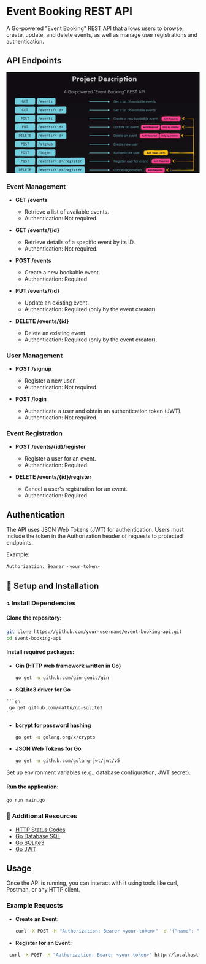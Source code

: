 # Event Booking REST API

A Go-powered "Event Booking" REST API that allows users to browse, create, update, and delete events, as well as manage user registrations and authentication.

## API Endpoints
![alt text](./restapi.png)
### Event Management


- **GET /events**
  - Retrieve a list of available events.
  - Authentication: Not required.

- **GET /events/{id}**
  - Retrieve details of a specific event by its ID.
  - Authentication: Not required.

- **POST /events**
  - Create a new bookable event.
  - Authentication: Required.

- **PUT /events/{id}**
  - Update an existing event.
  - Authentication: Required (only by the event creator).

- **DELETE /events/{id}**
  - Delete an existing event.
  - Authentication: Required (only by the event creator).

### User Management

- **POST /signup**
  - Register a new user.
  - Authentication: Not required.

- **POST /login**
  - Authenticate a user and obtain an authentication token (JWT).
  - Authentication: Not required.

### Event Registration

- **POST /events/{id}/register**
  - Register a user for an event.
  - Authentication: Required.

- **DELETE /events/{id}/register**
  - Cancel a user's registration for an event.
  - Authentication: Required.



## Authentication

The API uses JSON Web Tokens (JWT) for authentication. Users must include the token in the Authorization header of requests to protected endpoints.

Example:
```sh
Authorization: Bearer <your-token>
```

## 🚀 Setup and Installation

### :arrow_heading_down: Install Dependencies

#### Clone the repository:
   
   ```sh
   git clone https://github.com/your-username/event-booking-api.git
   cd event-booking-api
  ```

#### Install required packages:

  - **Gin (HTTP web framework written in Go)**
     ```sh
     go get -u github.com/gin-gonic/gin
     ```

   - **SQLite3 driver for Go**
  
    ```sh
     go get github.com/mattn/go-sqlite3
    ```

   - **bcrypt for password hashing**
     ```sh
     go get -u golang.org/x/crypto
     ```

   - **JSON Web Tokens for Go**
     ```sh
     go get -u github.com/golang-jwt/jwt/v5
     ```

Set up environment variables (e.g., database configuration, JWT secret).

#### Run the application:
   ```sh
   go run main.go
   ```

### 📖 Additional Resources

- [HTTP Status Codes](https://developer.mozilla.org/en-US/docs/Web/HTTP/Status)
- [Go Database SQL](https://pkg.go.dev/database/sql)
- [Go SQLite3](https://github.com/mattn/go-sqlite3)
- [Go JWT](https://github.com/golang-jwt/jwt)

## Usage

Once the API is running, you can interact with it using tools like curl, Postman, or any HTTP client.

### Example Requests

- **Create an Event:**
  ```sh
  curl -X POST -H "Authorization: Bearer <your-token>" -d '{"name": "Event Name", "date": "2024-01-01", "location": "Event Location"}' http://localhost:8080/events
  ```

- **Register for an Event:**
 ```sh
  curl -X POST -H "Authorization: Bearer <your-token>" http://localhost:8080/events/{id}/register
  ```
